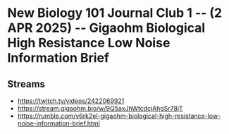 # New Biology 101 Journal Club 1 -- (2 APR 2025) -- Gigaohm Biological High Resistance Low Noise Information Brief

## Streams
- https://twitch.tv/videos/2422069921
- https://stream.gigaohm.bio/w/9Q5axJhWtcdcjAhgSr78jT
- https://rumble.com/v6rk2el-gigaohm-biological-high-resistance-low-noise-information-brief.html

